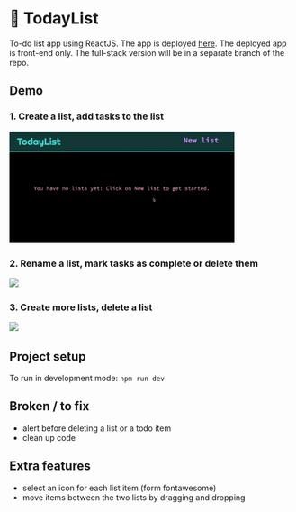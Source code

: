 # 📝 TodayList

To-do list app using ReactJS. The app is deployed [here](https://solenedel.github.io/TodayList/).
The deployed app is front-end only. The full-stack version will be in a separate branch of the repo.

## Demo

### **1. Create a list, add tasks to the list**

<img src="src/gifs/todaylist-1.gif" width="400" height="auto"/>

### **2. Rename a list, mark tasks as complete or delete them**

<img src="src/gifs/todaylist-2.gif" width="400" height="auto"/>

### **3. Create more lists, delete a list**

<img src="src/gifs/todaylist-3.gif" width="400" height="auto"/>

## Project setup

To run in development mode: `npm run dev`

## Broken / to fix

- alert before deleting a list or a todo item
- clean up code

## Extra features

- select an icon for each list item (form fontawesome)
- move items between the two lists by dragging and dropping
